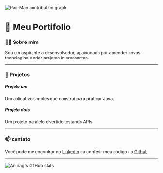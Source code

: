 <picture>
  <source media="(prefers-color-scheme: dark)" srcset="https://raw.githubusercontent.com/joaopaulo-BDev/joaopaulo-BDev/output/pacman-contribution-graph-dark.svg">
  <source media="(prefers-color-scheme: light)" srcset="https://raw.githubusercontent.com/joaopaulo-BDev/joaopaulo-BDev/output/pacman-contribution-graph.svg">
  <img alt="Pac-Man contribution graph" src="https://raw.githubusercontent.com/joaopaulo-BDev/joaopaulo-BDev/output/pacman-contribution-graph.svg">
</picture>

# 🌟 Meu Portifolio 

### 🤵🏻 Sobre mim  
Sou um aspirante a desenvolvedor, apaixonado por aprender novas tecnologias e criar projetos interessantes.

---

### 🚀 Projetos 

##### **Projeto um** 
Um aplicativo simples que construí para praticar Java.

##### **Projeto dois** 
Um projeto paralelo divertido testando APIs.

---
### 📫 contato
Você pode me encontrar no [LinkedIn](https://bit.ly/4pXr3wc) ou conferir meu código no [Github](https://bit.ly/3KxL4cA)

---

![Anurag's GitHub stats](https://github-readme-stats.vercel.app/api?username=joaopaulo-BDev&&show_icons=true&theme=dark)



